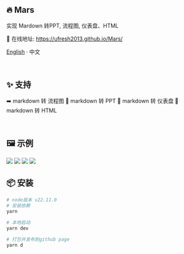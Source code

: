 ## 🔥 Mars

实现 Mardown 转PPT, 流程图, 仪表盘、HTML

🔨 在线地址: https://ufresh2013.github.io/Mars/

[English](./README-en.md) · 中文

<br/>

## ✨ 支持

➡️ markdown 转 流程图
👀 markdown 转 PPT
💯 markdown 转 仪表盘
📝 markdown 转 HTML

<br/>

## 🖼 示例

<img src="https://ufresh2013.github.io/2025/04/01/Mars/5.png">
<img src="https://ufresh2013.github.io/2025/04/01/Mars/2.jpg">
<img src="https://ufresh2013.github.io/2025/04/01/Mars/3.png">
<img src="https://ufresh2013.github.io/2025/04/01/Mars/4.png">

<br/>

## 📦 安装

```bash
# node版本 v22.11.0
# 安装依赖
yarn

# 本地启动
yarn dev

# 打包并发布到github page
yarn d
```
